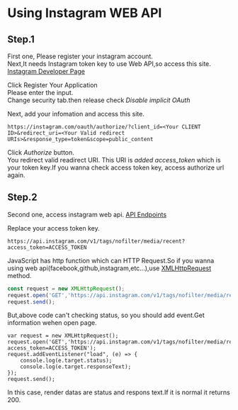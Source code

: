 # Using Instagram WEB API

## Step.1  
First one, Please register your instagram account.  
Next,It needs Instagram token key to use Web API,so access this site.  
[Instagram Developer Page](https://www.instagram.com/developer/)


Click Register Your Application  
Please enter the input.  
Change security tab.then release check  _Disable implicit OAuth_  

Next, add your infomation and access this site.  
```
https://instagram.com/oauth/authorize/?client_id=<Your CLIENT ID>&redirect_uri=<Your Valid redirect URIs>&response_type=token&scope=public_content
```

Click _Authorize_ button.  
You redirect valid readirect URI. This URI is _added access_token_ which is your token key.If you wanna check access token key, access authorize url again.

## Step.2
Second one, access instagram web api.
[API Endpoints](https://www.instagram.com/developer/endpoints/)

Replace your access token key.
```
https://api.instagram.com/v1/tags/nofilter/media/recent?access_token=ACCESS_TOKEN
```


JavaScript has http function which can HTTP Request.So if you wanna using web api(facebook,github,instagram,etc...),use [XMLHttpRequest](https://developer.mozilla.org/en-US/docs/Web/API/XMLHttpRequest) 
method.

```JavaScript
const request = new XMLHttpRequest();
request.open('GET','https://api.instagram.com/v1/tags/nofilter/media/recent?access_token=ACCESS_TOKEN');
request.send();
```

But,above code can't checking status, so you should add event.Get information wehen open page.
```
var request = new XMLHttpRequest();
request.open('GET','https://api.instagram.com/v1/tags/nofilter/media/recent?access_token=ACCESS_TOKEN');
request.addEventListener("load", (e) => {
    console.log(e.target.status);
    console.log(e.target.responseText);
});
request.send();
```
In this case, render datas are status and respons text.If it is normal it returns 200.


